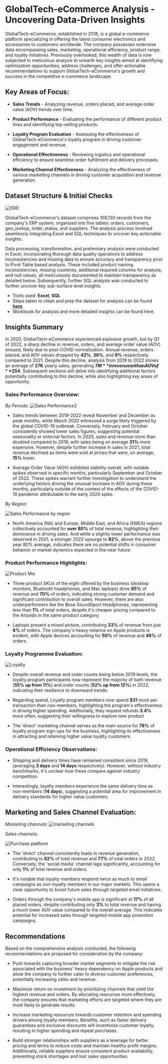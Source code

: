 # GlobalTech-eCommerce Analysis - Uncovering Data-Driven Insights


GlobalTech-eCommerce, established in 2018, is a global e-commerce platform specializing in offering the latest consumer electronics and accessories to customers worldwide. The company possesses extensive data encompassing sales, marketing, operational efficiency, product range, and loyalty initiatives. Previously overlooked, this wealth of data is now subjected to meticulous analysis to unearth key insights aimed at identifying optimization opportunities, address challenges, and offer actionable recommendations to support GlobalTech-eCommerce's growth and success in the competitive e-commerce landscape.

## Key Areas of Focus:
* **Sales Trends** - Analyzing revenue, orders placed, and average order value (AOV) trends over time.

* **Product Performance** - Evaluating the performance of different product lines and identifying
top-selling products.

* **Loyalty Program Evaluation** - Assessing the effectiveness of GlobalTech-eCommerce's loyalty program
in driving customer engagement and revenue.

* **Operational Effectiveness** - Reviewing logistics and operational efficiency to ensure seamless order
fulfillment and delivery processes.

* **Marketing Channel Effectiveness** - Analyzing the effectiveness of various marketing channels in
driving customer acquisition and revenue generation.


## Dataset Structure & Initial Checks

![ERD](https://github.com/lawalhassantaiwo/GlobalTech-eCommerce-Analysis/assets/144157868/eaecbb0a-208b-4e1b-9683-f6f3c3bb4148)

GlobalTech-eCommerce's dataset comprises 108,130 records from the company's ERP system, organized into five tables: orders, customers, geo_lookup, order_status, and suppliers. The analysis process involved seamlessly integrating Excel and SQL techniques to uncover key actionable insights.

Data processing, transformation, and preliminary analysis were conducted in Excel, incorporating thorough data quality operations to address inconsistencies and missing data to ensure accuracy and transparency prior to Pivot Table based analysis. These included product naming inconsistencies, missing countries, additional required columns for analysis, and null values, all meticulously documented to maintain transparency as detailed below. Subsequently, further SQL analysis was conducted to further uncover key sub-surface level insights.

* Tools used: **Excel**, **SQL**
* Steps taken to clean and prep the dataset for analysis can be found **[here](https://github.com/lawalhassantaiwo/GlobalTech-eCommerce-Analysis/blob/main/Issue%20Log%20Documentation.pdf)**.
* Workbook for analysis and more detailed insights can be found here.

## Insights Summary
In 2020, GlobalTech-eCommerce experienced explosive growth, but by Q1 of 2022, a sharp decline in revenue, orders, and average order value (AOV) ensued, likely due to post-COVID normalization. Annual revenue, orders placed, and AOV values dropped by **42%**, **36%**, and **9%** respectively compared to 2021. Despite this decline, analysis from 2019 to 2022 shows an average of **27K** yearly sales, generating **$7M** in revenue with an AOV of **$254**. Subsequent sections will delve into identifying additional factors potentially contributing to this decline, while also highlighting key areas of opportunity.

### Sales Performance Overview:

_By Periods:_
![Sales Performance2](https://github.com/lawalhassantaiwo/GlobalTech-eCommerce/assets/144157868/03e4f6ca-fbf6-42b2-b283-a88aeb4deec8)

* Sales trends between 2019-2022 reveal November and December as peak months, while March 2020 witnessed a surge likely triggered by the global COVID-19 outbreak. Conversely, February and October consistently showed lower sales figures, suggesting potential seasonality or external factors. In 2020, sales and revenue more than doubled compared to 2019, with sales being on average **31%** more expensive. However, despite further increase in sales in 2021, total revenue declined as items were sold at prices that were, on average, **15%** lower.

* Average Order Value (AOV) exhibited stability overall, with notable spikes observed in specific months, particularly September and October of 2022. These spikes warrant further investigation to understand the underlying factors driving the unusual increase in AOV during these months, particularly outside of the context of the effects of the COVID-19 pandemic attributable to the early 2020 spike.

_By Region:_

![Sales Performance by region](https://github.com/lawalhassantaiwo/GlobalTech-eCommerce/assets/144157868/aade84c5-45b2-4810-a0b8-01f2ba84cc88)

* North America (NA) and Europe, Middle East, and Africa (EMEA) regions collectively accounted for **over 80%** of total revenue, highlighting their dominance in driving sales. And while a slightly lower performance was observed in 2021, a stronger 2022 upsurge to **82%**, above the previous year 80% average, indicates there are no potential shifts in consumer behavior or market dynamics expected in the near future.

### Product Performance Highlights:

![Product Mix](https://github.com/lawalhassantaiwo/GlobalTech-eCommerce/assets/144157868/960d2dc6-03a1-488f-8e56-51f0b1ab9bbe)

* Three product SKUs of the eight offered by the business (desktop monitors, Bluetooth headphones, and Mac laptops) drive **85%** of revenue and **70%** of orders, indicating strong customer demand and significant contribution to overall sales. However, there are also underperformers like the Bose SoundSport Headphones, representing less than **1%** of total orders, despite it's cheaper pricing compared to the Airpods in the same product category.

* Laptops present a mixed picture, contributing **33%** of revenue from just **6%** of orders. The company's heavy reliance on Apple products is evident, with Apple devices accounting for **50%** of revenue and **48%** of orders.

### Loyalty Programme Evaluation:

![Loyalty](https://github.com/lawalhassantaiwo/GlobalTech-eCommerce/assets/144157868/9a4ca1fd-16a8-4c17-b39a-61cc6adf392c)
  
* Despite overall revenue and order counts being below 2019 levels, the loyalty program participants now represent the majority of both revenue (**55% up from 11%**) and order counts (**52% up from 12%**) in 2022, indicating their resilience to downward trends.

* Regarding spend, Loyalty program members now spend **$31** more per transaction than non-members, highlighting the program's effectiveness in driving higher spending. Additionally, they request refunds **3.4%** more often, suggesting their willingness to explore new product

* The 'direct' marketing channel serves as the main source for **78%** of loyalty program sign-ups for the business, highlighting its effectiveness in attracting and retaining higher value loyalty customers.

### Operational Efficiency Observations:
* Shipping and delivery times have remained consistent since 2019, (averaging **3 days** and **14 days** respectively). However, without industry benchmarks, it's unclear how these compare against industry competition.

* Interestingly, loyalty members experience the same delivery time as non-members (**14 days**), suggesting a potential area for improvement in delivery standards for higher value customers.


## Marketing and Sales Channel Evaluation:

_Marketing channels:_
![marketing channels](https://github.com/lawalhassantaiwo/GlobalTech-eCommerce/assets/144157868/c06b2c84-ce47-4021-8df7-0f563d0df2d8)

_Sales channels:_

![Purchase platform](https://github.com/lawalhassantaiwo/GlobalTech-eCommerce/assets/144157868/c3190809-5bc2-4442-803a-4e6f8d3cd2f3)

* The 'direct' channel consistently leads in revenue generation, contributing to **82%** of total revenue and **77%** of total orders in 2022. Conversely, the 'social media' channel lags significantly, accounting for only **1%** of total revenue and orders.
  
* It's notable that loyalty members respond twice as much to email campaigns as non-loyalty members in our major markets. This opens a clear opportunity to boost future sales through targeted email initiatives.

* Orders through the company's mobile app is significant at **17%** of all placed orders, despite contributing only **3%** to total revenue and having a much lower AOV value compared to the overall average. This indicates potential for increased sales through targeted mobile app promotion campaigns.


## Recommendations
Based on the comprehensive analysis conducted, the following recommendations are proposed for consideration by the company:

* Push towards capturing broader market segments to mitigate the risk associated with the business' heavy dependency on Apple products and allow the company to further cater to diverse customer preferences, potentially increasing sales and revenue.

* Maximize return on investment by prioritizing channels that yield the highest revenue and orders. By allocating resources more effectively, the company ensures that marketing efforts are targeted where they are most likely to generate  results.

* Increase marketing resources towards customer retention and spending drivers among loyalty members. Benefits, such as faster delivery guarantees and exclusive discounts will incentivize customer loyalty, resulting in higher spending and repeat purchases.

* Build stronger relationships with suppliers as a leverage for better pricing and terms to reduce costs and maintain healthy profit margins. Additionally, reliable suppliers ensure consistent product availability, preventing stock shortages and lost sales opportunities.


